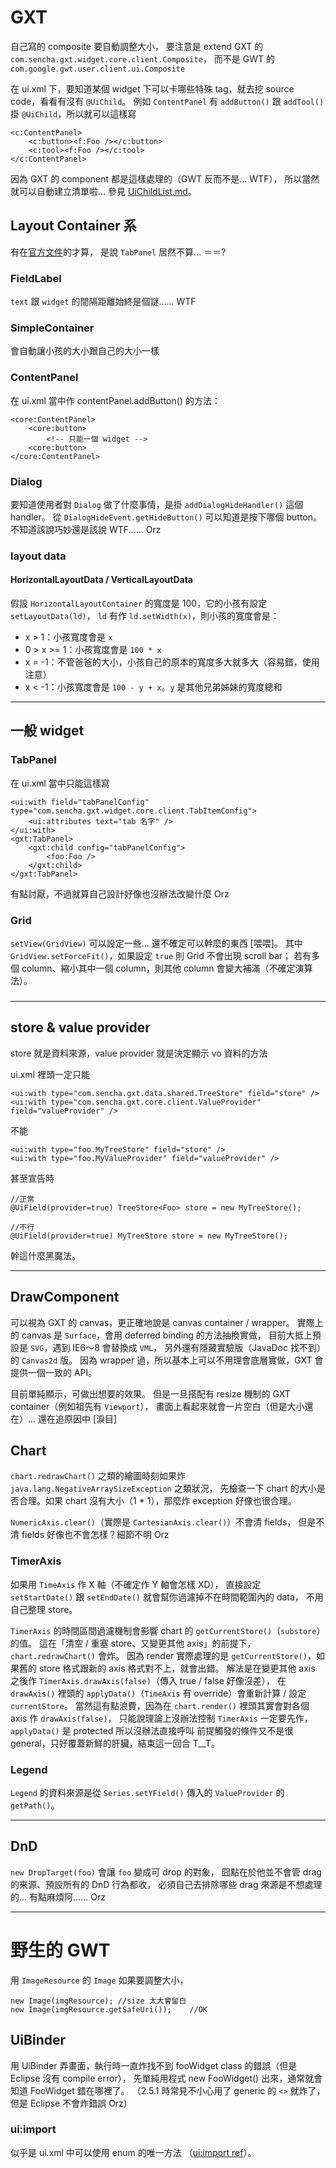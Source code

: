 GXT
===
自己寫的 composite 要自動調整大小，
要注意是 extend GXT 的 `com.sencha.gxt.widget.core.client.Composite`，
而不是 GWT 的 `com.google.gwt.user.client.ui.Composite`

在 ui.xml 下，要知道某個 widget 下可以卡哪些特殊 tag，就去挖 source code，看看有沒有 `@UiChild`。
例如 `ContentPanel` 有 `addButton()` 跟 `addTool()` 掛 `@UiChild`，所以就可以這樣寫

	<c:ContentPanel>
		<c:button><f:Foo /></c:button>
		<c:tool><f:Foo /></c:tool>
	</c:ContentPanel>

因為 GXT 的 component 都是這樣處理的（GWT 反而不是... WTF），
所以當然就可以自動建立清單啦... 參見 [UiChildList.md](UiChildList.md)。


## Layout Container 系 ##
有在[官方文件](http://docs.sencha.com/gxt-guides/3/ui/layout/LayoutContainers.html)的才算，
是說 `TabPanel` 居然不算... ＝＝?


### FieldLabel ###
`text` 跟 `widget` 的間隔距離始終是個謎...... WTF


### SimpleContainer ###
會自動讓小孩的大小跟自己的大小一樣


### ContentPanel ###
在 ui.xml 當中作 contentPanel.addButton() 的方法：

	<core:ContentPanel>
		<core:button>
			<!-- 只能一個 widget -->
		<core:button>
	</core:ContentPanel>


### Dialog ###
要知道使用者對 `Dialog` 做了什麼事情，是掛 `addDialogHideHandler()` 這個 handler。
從 `DialogHideEvent.getHideButton()` 可以知道是按下哪個 button。
不知道該說巧妙還是該說 WTF...... Orz


### layout data ###

#### HorizontalLayoutData / VerticalLayoutData ####
假設 `HorizontalLayoutContainer` 的寬度是 100，它的小孩有設定 `setLayoutData(ld)`，
`ld` 有作 `ld.setWidth(x)`，則小孩的寬度會是：

* x > 1：小孩寬度會是 `x`
* 0 > x >= 1：小孩寬度會是 `100 * x`
* x = -1：不管爸爸的大小，小孩自己的原本的寬度多大就多大（容易錯，使用注意）
* x < -1：小孩寬度會是 `100 - y + x`。`y` 是其他兄弟姊妹的寬度總和

______________________________________________________________________

## 一般 widget ##

### TabPanel ###
在 ui.xml 當中只能這樣寫

	<ui:with field="tabPanelConfig" type="com.sencha.gxt.widget.core.client.TabItemConfig">
		<ui:attributes text="tab 名字" />
	</ui:with>
	<gxt:TabPanel>
		<gxt:child config="tabPanelConfig">
			<foo:Foo />
		</gxt:child>
	</gxt:TabPanel>

有點討厭，不過就算自己設計好像也沒辦法改變什麼 Orz


### Grid ###
`setView(GridView)` 可以設定一些... 還不確定可以幹麼的東西 [喂喂]。
其中 `GridView.setForceFit()`，如果設定 `true` 則 Grid 不會出現 scroll bar；
若有多個 column、縮小其中一個 column，則其他 column 會變大補滿（不確定演算法）。


### 
______________________________________________________________________

## store & value provider ##
store 就是資料來源，value provider 就是決定顯示 vo 資料的方法

ui.xml 裡頭一定只能

	<ui:with type="com.sencha.gxt.data.shared.TreeStore" field="store" />
	<ui:with type="com.sencha.gxt.core.client.ValueProvider" field="valueProvider" />
	
不能

	<ui:with type="foo.MyTreeStore" field="store" />
	<ui:with type="foo.MyValueProvider" field="valueProvider" />

甚至宣告時 

	//正常
	@UiField(provider=true)	TreeStore<Foo> store = new MyTreeStore();
	
	//不行
	@UiField(provider=true)	MyTreeStore store = new MyTreeStore();

幹這什麼黑魔法。

______________________________________________________________________

## DrawComponent ##
可以視為 GXT 的 canvas，更正確地說是 canvas container / wrapper。
實際上的 canvas 是 `Surface`，會用 deferred binding 的方法抽換實做，
目前大抵上預設是 `SVG`，遇到 IE6～8 會替換成 `VML`，
另外還有隱藏實驗版（JavaDoc 找不到）的 `Canvas2d` 版。
因為 wrapper 過，所以基本上可以不用理會底層實做，GXT 會提供一個一致的 API。

目前單純顯示，可做出想要的效果。
但是一旦搭配有 resize 機制的 GXT container（例如祖先有 `Viewport`），
畫面上看起來就會一片空白（但是大小還在）... 還在追原因中 [淚目]


## Chart ##
`chart.redrawChart()` 之類的繪圖時刻如果炸 `java.lang.NegativeArraySizeException` 之類狀況，
先檢查一下 chart 的大小是否合理。如果 chart 沒有大小（1 * 1），那麼炸 exception 好像也很合理。

`NumericAxis.clear()`（實際是 `CartesianAxis.clear()`）不會清 fields，
但是不清 fields 好像也不會怎樣？細節不明 Orz


### TimerAxis ###
如果用 `TimeAxis` 作 X 軸（不確定作 Y 軸會怎樣 XD），
直接設定 `setStartDate()` 跟 `setEndDate()` 就會幫你過濾掉不在時間範圍內的 data，
不用自己整理 store。

`TimerAxis` 的時間區間過濾機制會影響 chart 的 `getCurrentStore()`（`substore`）的值。
這在「清空 / 重塞 store、又變更其他 axis」的前提下，`chart.redrawChart()` 會炸。
因為 render 實際處理的是 `getCurrentStore()`，如果舊的 store 格式跟新的 axis 格式對不上，就會出錯。
解法是在變更其他 axis 之後作 `TimerAxis.drawAxis(false)`（傳入 true / false 好像沒差），
在 `drawAxis()` 裡頭的 `applyData()`（`TimeAxis` 有 override）會重新計算 / 設定 `currentStore`。
當然這有點浪費，因為在 `chart.render()` 裡頭其實會對各個 axis 作 `drawAxis(false)`，
只能說理論上沒辦法控制 `TimerAxis` 一定要先作，`applyData()` 是 protected 所以沒辦法直接呼叫
前提觸發的條件又不是很 general，只好覆蓋新鮮的肝臟，結束這一回合 T__T。


### Legend ###
`Legend` 的資料來源是從 `Series.setYField()` 傳入的 `ValueProvider` 的 `getPath()`。

______________________________________________________________________

## DnD ##
`new DropTarget(foo)` 會讓 `foo` 變成可 drop 的對象，
囧點在於他並不會管 drag 的來源、預設所有的 DnD 行為都收，
必須自己去排除哪些 drag 來源是不想處理的... 有點麻煩阿...... Orz

______________________________________________________________________

野生的 GWT
=========
用 `ImageResource` 的 `Image` 如果要調整大小，

	new Image(imgResource);	//size 太大會留白
	new Image(imgResource.getSafeUri());	//OK


## UiBinder ##
用 UiBinder 弄畫面，執行時一直炸找不到 fooWidget class 的錯誤（但是 Eclipse 沒有 compile error），
先單純用程式 new FooWidget() 出來，通常就會知道 FooWidget 錯在哪裡了。
（2.5.1 時常見不小心用了 generic 的 `<>` 就炸了，但是 Eclipse 不會炸錯誤 Orz）


### ui:import ###
似乎是 ui.xml 中可以使用 enum 的唯一方法
（[ui:import ref](http://stackoverflow.com/questions/9492658/can-i-use-enum-values-as-field-values-inside-uibinder-template)）。